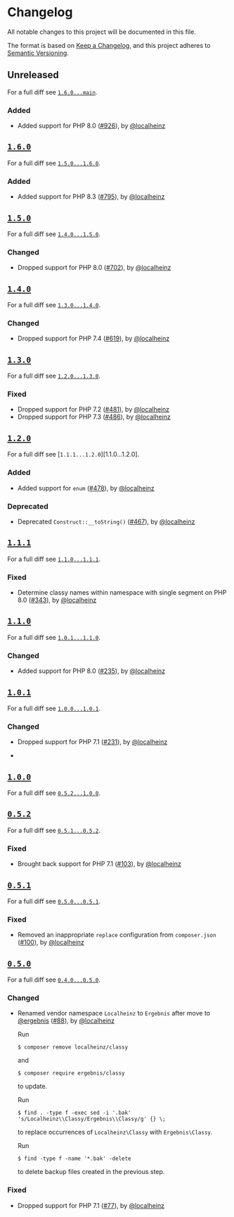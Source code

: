# Changelog

All notable changes to this project will be documented in this file.

The format is based on [Keep a Changelog](https://keepachangelog.com/en/1.0.0/), and this project adheres to [Semantic Versioning](https://semver.org/spec/v2.0.0.html).

## Unreleased

For a full diff see [`1.6.0...main`][1.6.0...main].

### Added

- Added support for PHP 8.0 ([#926]), by [@localheinz]

## [`1.6.0`][1.6.0]

For a full diff see [`1.5.0...1.6.0`][1.5.0...1.6.0].

### Added

- Added support for PHP 8.3 ([#795]), by [@localheinz]

## [`1.5.0`][1.5.0]

For a full diff see [`1.4.0...1.5.0`][1.4.0...1.5.0].

### Changed

- Dropped support for PHP 8.0 ([#702]), by [@localheinz]

## [`1.4.0`][1.4.0]

For a full diff see [`1.3.0...1.4.0`][1.3.0...1.4.0].

### Changed

- Dropped support for PHP 7.4 ([#619]), by [@localheinz]

## [`1.3.0`][1.3.0]

For a full diff see [`1.2.0...1.3.0`][1.2.0...1.3.0].

### Fixed

- Dropped support for PHP 7.2 ([#481]), by [@localheinz]
- Dropped support for PHP 7.3 ([#486]), by [@localheinz]

## [`1.2.0`][1.2.0]

For a full diff see [`1.1.1...1.2.0`][1.1.0...1.2.0].

### Added

- Added support for `enum` ([#478]), by [@localheinz]

### Deprecated

- Deprecated `Construct::__toString()` ([#467]), by [@localheinz]

## [`1.1.1`][1.1.1]

For a full diff see [`1.1.0...1.1.1`][1.1.0...1.1.1].

### Fixed

- Determine classy names within namespace with single segment on PHP 8.0 ([#343]), by [@localheinz]

## [`1.1.0`][1.1.0]

For a full diff see [`1.0.1...1.1.0`][1.0.1...1.1.0].

### Changed

- Added support for PHP 8.0 ([#235]), by [@localheinz]

## [`1.0.1`][1.0.1]

For a full diff see [`1.0.0...1.0.1`][1.0.0...1.0.1].

### Changed

- Dropped support for PHP 7.1 ([#231]), by [@localheinz]
*
## [`1.0.0`][1.0.0]

For a full diff see [`0.5.2...1.0.0`][0.5.2...1.0.0].

## [`0.5.2`][0.5.2]

For a full diff see [`0.5.1...0.5.2`][0.5.1...0.5.2].

### Fixed

- Brought back support for PHP 7.1 ([#103]), by [@localheinz]

## [`0.5.1`][0.5.1]

For a full diff see [`0.5.0...0.5.1`][0.5.0...0.5.1].

### Fixed

- Removed an inappropriate `replace` configuration from `composer.json` ([#100]), by [@localheinz]

## [`0.5.0`][0.5.0]

For a full diff see [`0.4.0...0.5.0`][0.4.0...0.5.0].

### Changed

- Renamed vendor namespace `Localheinz` to `Ergebnis` after move to [@ergebnis] ([#88]), by [@localheinz]

  Run

  ```
  $ composer remove localheinz/classy
  ```

  and

  ```
  $ composer require ergebnis/classy
  ```

  to update.

  Run

  ```
  $ find . -type f -exec sed -i '.bak' 's/Localheinz\\Classy/Ergebnis\\Classy/g' {} \;
  ```

  to replace occurrences of `Localheinz\Classy` with `Ergebnis\Classy`.

  Run

  ```
  $ find -type f -name '*.bak' -delete
  ```

  to delete backup files created in the previous step.

### Fixed

- Dropped support for PHP 7.1 ([#77]), by [@localheinz]

[0.5.0]: https://github.com/localheinz/ergebnis/classy/releases/tag/0.5.0
[0.5.1]: https://github.com/localheinz/ergebnis/classy/releases/tag/0.5.1
[0.5.2]: https://github.com/localheinz/ergebnis/classy/releases/tag/0.5.2
[1.0.0]: https://github.com/localheinz/ergebnis/classy/releases/tag/1.0.0
[1.0.1]: https://github.com/localheinz/ergebnis/classy/releases/tag/1.0.1
[1.1.0]: https://github.com/localheinz/ergebnis/classy/releases/tag/1.1.0
[1.1.1]: https://github.com/localheinz/ergebnis/classy/releases/tag/1.1.1
[1.2.0]: https://github.com/localheinz/ergebnis/classy/releases/tag/1.2.0
[1.3.0]: https://github.com/localheinz/ergebnis/classy/releases/tag/1.3.0
[1.4.0]: https://github.com/localheinz/ergebnis/classy/releases/tag/1.4.0
[1.5.0]: https://github.com/localheinz/ergebnis/classy/releases/tag/1.5.0
[1.6.0]: https://github.com/localheinz/ergebnis/classy/releases/tag/1.6.0

[0.4.0...0.5.0]: https://github.com/ergebnis/classy/compare/0.4.0...0.5.0
[0.5.0...0.5.1]: https://github.com/ergebnis/classy/compare/0.5.0...0.5.1
[0.5.1...0.5.2]: https://github.com/ergebnis/classy/compare/0.5.1...0.5.2
[0.5.2...1.0.0]: https://github.com/ergebnis/classy/compare/0.5.2...1.0.0
[1.0.0...1.0.1]: https://github.com/ergebnis/classy/compare/1.0.0...1.0.1
[1.0.1...1.1.0]: https://github.com/ergebnis/classy/compare/1.0.1...1.1.0
[1.1.0...1.1.1]: https://github.com/ergebnis/classy/compare/1.1.0...1.1.1
[1.1.1...1.2.0]: https://github.com/ergebnis/classy/compare/1.1.1...1.2.0
[1.2.0...1.3.0]: https://github.com/ergebnis/classy/compare/1.2.0...1.3.0
[1.3.0...1.4.0]: https://github.com/ergebnis/classy/compare/1.3.0...1.4.0
[1.4.0...1.5.0]: https://github.com/ergebnis/classy/compare/1.4.0...1.5.0
[1.5.0...1.6.0]: https://github.com/ergebnis/classy/compare/1.5.0...1.6.0
[1.6.0...main]: https://github.com/ergebnis/classy/compare/1.6.0...main

[#77]: https://github.com/ergebnis/classy/pull/77
[#88]: https://github.com/ergebnis/classy/pull/88
[#100]: https://github.com/ergebnis/classy/pull/100
[#103]: https://github.com/ergebnis/classy/pull/103
[#231]: https://github.com/ergebnis/classy/pull/231
[#235]: https://github.com/ergebnis/classy/pull/235
[#343]: https://github.com/ergebnis/classy/pull/343
[#467]: https://github.com/ergebnis/classy/pull/467
[#478]: https://github.com/ergebnis/classy/pull/478
[#481]: https://github.com/ergebnis/classy/pull/481
[#486]: https://github.com/ergebnis/classy/pull/486
[#619]: https://github.com/ergebnis/classy/pull/619
[#702]: https://github.com/ergebnis/classy/pull/702
[#795]: https://github.com/ergebnis/classy/pull/795
[#926]: https://github.com/ergebnis/classy/pull/926

[@ergebnis]: https://github.com/ergebnis
[@localheinz]: https://github.com/localheinz
